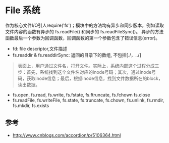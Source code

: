 # File 系统

作为核心文件I/O引人require('fs')；模块中的方法均有异步和同步版本，例如读取文件内容的函数有异步的 fs.readFile() 和同步的 fs.readFileSync()。
异步的方法函数最后一个参数为回调函数，回调函数的第一个参数包含了错误信息(error)。

- fd: file descriptor,文件描述
- fs.readdir & fs.readdirSync: 返回的目录下的数组, 不包括[./，../]


> 表面上，用户通过文件名，打开文件。实际上，系统内部这个过程分成三步：首先，系统找到这个文件名对应的inode号码；其次，通过inode号码，获取inode信息；最后，根据inode信息，找到文件数据所在的block，读出数据。


- fs.open, fs.read, fs.write, fs.fstate, fs.ftruncate, fs.fchown fs.close
- fs.readFile, fs.writeFile, fs.state, fs.truncate, fs.chown, fs.unlink, fs.rmdir, fs.mkdir, fs.exists


## 参考
- http://www.cnblogs.com/accordion/p/5106364.html